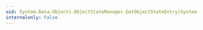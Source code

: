 ```yaml
---
uid: System.Data.Objects.ObjectStateManager.GetObjectStateEntry(System.Data.EntityKey)
internalonly: False
---
```

